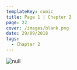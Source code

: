 ```yaml
---
templateKey: comic
title: Page 1 | Chapter 2
page: 22
cover: /images/blank.png
date: 29/09/2018
tags:
  - Chapter 2
---
```

![null](/images/0022hern.png)
